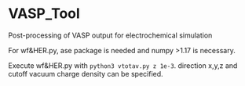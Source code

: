 # VASP_Tool
Post-processing of VASP output for electrochemical simulation

For wf&HER.py, ase package is needed and numpy >1.17 is necessary.

Execute wf&HER.py with `python3 vtotav.py z 1e-3`. direction x,y,z and cutoff vacuum charge density can be specified.
